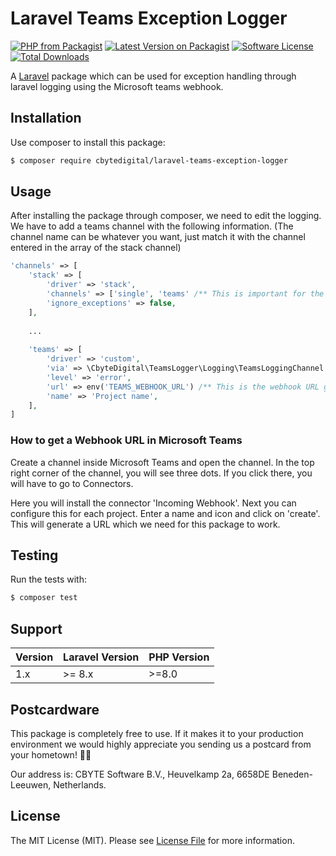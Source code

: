 # Laravel Teams Exception Logger
[![PHP from Packagist](https://img.shields.io/packagist/php-v/cbytedigital/laravel-bi-data-export.svg)](https://packagist.org/packages/cbytedigital/laravel-bi-data-export)
[![Latest Version on Packagist](https://img.shields.io/packagist/v/cbytedigital/laravel-bi-data-export.svg)](https://packagist.org/packages/cbytedigital/laravel-bi-data-export)
[![Software License](https://img.shields.io/packagist/l/cbytedigital/laravel-bi-data-export.svg)](LICENSE.md)
[![Total Downloads](https://img.shields.io/packagist/dt/cbytedigital/laravel-bi-data-export.svg)](https://packagist.org/packages/cbytedigital/laravel-bi-data-export)

A [Laravel](https://laravel.com) package which can be used for exception handling through laravel logging using the Microsoft teams webhook.

## Installation

Use composer to install this package:

```bash
$ composer require cbytedigital/laravel-teams-exception-logger
```

## Usage

After installing the package through composer, we need to edit the logging. We have to add a teams channel with the following information. (The channel name can be whatever you want, just match it with the channel entered in the array of the stack channel)
```php
'channels' => [
    'stack' => [
        'driver' => 'stack',
        'channels' => ['single', 'teams' /** This is important for the channel to register properly */],
        'ignore_exceptions' => false,
    ],
    
    ...
    
    'teams' => [
        'driver' => 'custom',
        'via' => \CbyteDigital\TeamsLogger\Logging\TeamsLoggingChannel::class,
        'level' => 'error',
        'url' => env('TEAMS_WEBHOOK_URL') /** This is the webhook URL generated by Teams */,
        'name' => 'Project name',
    ],
]
```

### How to get a Webhook URL in Microsoft Teams

Create a channel inside Microsoft Teams and open the channel. In the top right corner of the channel, you will see three dots. If you click there, you will have to go to Connectors.

Here you will install the connector 'Incoming Webhook'. Next you can configure this for each project. Enter a name and icon and click on 'create'. This will generate a URL which we need for this package to work.

## Testing
Run the tests with:
```bash
$ composer test
```

## Support

| Version | Laravel Version | PHP Version |
|---- |-----------------|-------------|
| 1.x | \>= 8.x         | \>=8.0      |

## Postcardware

This package is completely free to use. If it makes it to your production environment we would highly appreciate you sending us a postcard from your hometown! 👏🏼

Our address is: CBYTE Software B.V., Heuvelkamp 2a, 6658DE Beneden-Leeuwen, Netherlands.

## License

The MIT License (MIT). Please see [License File](LICENSE.md) for more information.
